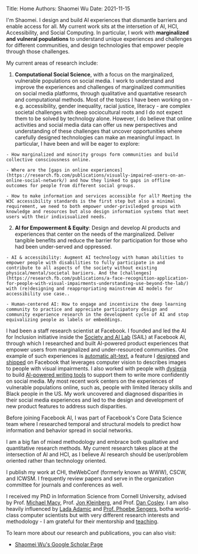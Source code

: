Title: Home
Authors: Shaomei Wu
Date: 2021-11-15

I'm Shaomei. I design and build AI experiences that dismantle barriers and enable access for all. My current work sits at the intersetion of AI, HCI, Accessibility, and Social Computing. In particular, I work with **marginalized and vulneral populations** to understand unique experiences and challenges for different communities, and design technologies that empower people through those challenges.

<!-- I am interested at understanding the **experiences and challenges of marginalized communities** and building **inclusive** and **empowering** technologies **with the community**.-->

My current areas of research include:

  1. **Computational Social Science**, with a focus on the marginalized, vulnerable populations on social media. I work to understand and improve the experiences and challenges of marginalized communities on social media platforms, through qualitative and quantative research and computational methods. Most of the topics I have been working on - e.g. accessibility, gender inequality, racial justice, literacy - are complex societal challenges with deep sociocultural roots and I do not expect them to be solved by technology alone. However, I do believe that online activities and social media data can offer us new perspectives and understanding of these challenges that uncover opportunities where carefully designed technologies can make an meaningful impact. In particular, I have been and will be eager to explore:

    - How marginalized and minority groups form communities and build collective consciousness online.

    - Where are the [gaps in online experiences](https://research.fb.com/publications/visually-impaired-users-on-an-online-social-network/) and how they linked to gaps in offline outcomes for people from different social groups. 

    - How to make information and services accessible for all? Meeting the W3C accessibility standards is the first step but also a minimal requirement, we need to both empower under-priviledged groups with knowledge and resources but also design information systems that meet users with their indivisualized needs. 

  2. **AI for Empowerment & Equity**: Design and develop AI products and experiences that center on the needs of the marginalized. Deliver tangible benefits and reduce the barrier for participation for those who had been under-served and oppressed. 

    - AI & accessibility: Augment AI technology with human abilities to empower people with disabilities to fully participate in and contribute to all aspects of the society without existing physical/mental/societal bariiers. And the [challenges](https://research.fb.com/publications/a-face-recognition-application-for-people-with-visual-impairments-understanding-use-beyond-the-lab/) with (re)designing and reappropriating mainstream AI models for accessibility use case.. 
<!-- I also consider accessibility at a broader sense beyond disabilities, and interested at building technologies that dismantle all barriers for everyone to participate. -->

    - Human-centered AI: How to engage and incentivize the deep learning community to practice and appreciate participatory design and community experience research in the development cycle of AI and stop equivalizing people as labels or embeddings.



I had been a staff research scientist at Facebook. I founded and led the AI for Inclusion initiative inside the [Society and AI Lab](https://www.technologyreview.com/2021/03/11/1020600/facebook-responsible-ai-misinformation/) (SAIL) at Facebook AI, through which I researched and built AI-powered product experiences that empower users from marginalized and under-resourced communities. One example of such experiences is [automatic alt-text](https://about.fb.com/news/2016/04/using-artificial-intelligence-to-help-blind-people-see-facebook), a feature I [designed](https://research.fb.com/publications/automatic-alt-text-computer-generated-image-descriptions-for-blind-users-on-a-social-network-service/) and [shipped](https://engineering.fb.com/2016/04/04/ios/under-the-hood-building-accessibility-tools-for-the-visually-impaired-on-facebook/) on Facebook that leverages computer vision to describes images to people with visual impairments. I also worked with people with [dyslexia](https://research.fb.com/publications/im-never-happy-with-what-i-write-challenges-and-strategies-of-people-with-dyslexia-on-social-media/) to build [AI-powered writing tools](https://research.fb.com/publications/design-and-evaluation-of-a-social-media-writing-support-tool-for-people-with-dyslexia/) to support them to write more confidently on social media. My most recent work centers on the experiences of vulnerable populations online, such as, people with limited literacy skills and Black people in the US. My work uncovered and diagnosed disparities in their social media experiences and led to the design and development of new product features to address such disparities.

Before joining Facebook AI, I was part of Facebook's Core Data Science team where I researched temporal and structural models to predict how information and behavior spread in social networks. 


I am a big fan of mixed methodology and embrace both qualitative and quantitative research methods. My current research takes place at the intersection of AI and HCI, as I believe AI research should be user/problem oriented rather than technology oriented.


I publish my work at CHI, theWebConf (formerly known as WWW), CSCW, and ICWSM. I frequently review papers and serve in the organization committee for journals and conferences as well.


I received my PhD in Information Science from Cornell University, advised by Prof. [Michael Macy](https://sites.google.com/site/michaelmacy14/home), Prof. [Jon Kleinberg](https://www.cs.cornell.edu/home/kleinber/), and Prof. [Dan Cosley](https://www.cs.cornell.edu/~danco/). I am also heavily influenced by [Lada Adamic](http://www.ladamic.com/) and [Prof. Phoebe Sengers](https://www.cs.cornell.edu/people/sengers/), botha world-class computer scientists but with very different research interests and methodology - I am grateful for their mentorship and [teaching](https://www.cs.cornell.edu/people/sengers/Teaching/INFO6341/index.php).

To learn more about our research and publications, you can also visit:

- [Shaomei Wu's Google Scholar Page](https://scholar.google.com/citations?user=Y0xVWqYAAAAJ) 
